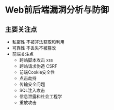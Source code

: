# Web前后端漏洞分析与防御

## 主要关注点
* 私密性 不被非法获取和利用
* 可靠性 不丢失不被篡改
* 前端关注点
    * 跨站脚本攻击 xss
    * 跨站请求伪造 CSRF
    * 前端Cookie安全性
    * 点击劫持
    * 传输安全问题
    * SQL注入攻击
    * 信息泄露和社会工程学
    * 重放攻击
